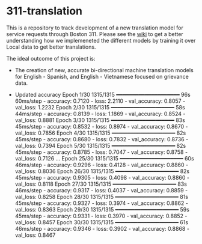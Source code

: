 # 311-translation

This is a repository to track development of a new translation model for service requests through Boston 311. Please see the [wiki](https://github.com/monum/311-translation/wiki) to get a better understanding how we implemeneted the different models by training it over Local data to get better translations.

The ideal outcome of this project is:

- The creation of new, accurate bi-directional machine translation models for English - Spanish, and English - Vietnamese focused on grievance data.

- Updated accuracy
Epoch 1/30
1315/1315 ━━━━━━━━━━━━━━━━━━━━ 96s 60ms/step - accuracy: 0.7120 - loss: 2.2110 - val_accuracy: 0.8057 - val_loss: 1.2232
Epoch 2/30
1315/1315 ━━━━━━━━━━━━━━━━━━━━ 58s 44ms/step - accuracy: 0.8139 - loss: 1.1869 - val_accuracy: 0.8524 - val_loss: 0.8881
Epoch 3/30
1315/1315 ━━━━━━━━━━━━━━━━━━━━ 83s 45ms/step - accuracy: 0.8532 - loss: 0.8974 - val_accuracy: 0.8670 - val_loss: 0.7856
Epoch 4/30
1315/1315 ━━━━━━━━━━━━━━━━━━━━ 82s 45ms/step - accuracy: 0.8680 - loss: 0.7832 - val_accuracy: 0.8736 - val_loss: 0.7394
Epoch 5/30
1315/1315 ━━━━━━━━━━━━━━━━━━━━ 82s 45ms/step - accuracy: 0.8785 - loss: 0.7047 - val_accuracy: 0.8758 - val_loss: 0.7126
...
Epoch 25/30
1315/1315 ━━━━━━━━━━━━━━━━━━━━ 60s 46ms/step - accuracy: 0.9296 - loss: 0.4128 - val_accuracy: 0.8860 - val_loss: 0.8036
Epoch 26/30
1315/1315 ━━━━━━━━━━━━━━━━━━━━ 82s 45ms/step - accuracy: 0.9305 - loss: 0.4098 - val_accuracy: 0.8860 - val_loss: 0.8118
Epoch 27/30
1315/1315 ━━━━━━━━━━━━━━━━━━━━ 83s 46ms/step - accuracy: 0.9317 - loss: 0.4037 - val_accuracy: 0.8859 - val_loss: 0.8258
Epoch 28/30
1315/1315 ━━━━━━━━━━━━━━━━━━━━ 81s 45ms/step - accuracy: 0.9327 - loss: 0.3974 - val_accuracy: 0.8862 - val_loss: 0.8363
Epoch 29/30
1315/1315 ━━━━━━━━━━━━━━━━━━━━ 59s 45ms/step - accuracy: 0.9331 - loss: 0.3970 - val_accuracy: 0.8852 - val_loss: 0.8457
Epoch 30/30
1315/1315 ━━━━━━━━━━━━━━━━━━━━ 61s 46ms/step - accuracy: 0.9346 - loss: 0.3902 - val_accuracy: 0.8868 - val_loss: 0.8467